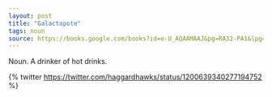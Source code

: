 ```yaml
---
layout: post
title: "Galactopote"
tags: noun
source: https://books.google.com/books?id=e-U_AQAAMAAJ&pg=RA32-PA1&lpg=RA32-PA1&dq=thermopote&source=bl&ots=CufLP7sQUt&sig=ACfU3U3FjI70CK1zNSfsAdb0Q57zwqaW-A&hl=en&sa=X&ved=2ahUKEwjVz6Kqk6XmAhVqplkKHfNADWEQ6AEwEXoECAkQAg#v=onepage&q=thermopote&f=false
---
```


Noun. A drinker of hot drinks.

{% twitter https://twitter.com/haggardhawks/status/1200639340277194752 %}
